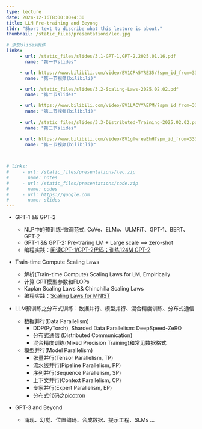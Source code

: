 ```yaml
---
type: lecture
date: 2024-12-16T8:00:00+4:30
title: LLM Pre-training and Beyong
tldr: "Short text to discribe what this lecture is about."
thumbnail: /static_files/presentations/lec.jpg

# 添加slides附件
links: 
     - url: /static_files/slides/3.1-GPT-1,GPT-2.2025.01.16.pdf
       name: "第一节slides"

     - url: https://www.bilibili.com/video/BV1CPk5YRE35/?spm_id_from=333.1387.list.card_archive.click&vd_source=f390fbd44eabbd79d483210d5a4d770e
       name: "第一节视频(bilibili)"

     - url: /static_files/slides/3.2-Scaling-Laws-2025.02.02.pdf
       name: "第二节slides"

     - url: https://www.bilibili.com/video/BV1LACYYAEPM/?spm_id_from=333.1387.list.card_archive.click&vd_source=f390fbd44eabbd79d483210d5a4d770e
       name: "第二节视频(bilibili)"
    
     - url: /static_files/slides/3.3-Distributed-Training-2025.02.02.pdf
       name: "第三节slides"

     - url: https://www.bilibili.com/video/BV1gfwreaEhH?spm_id_from=333.788.videopod.sections&vd_source=f390fbd44eabbd79d483210d5a4d770e
       name: "第三节视频(bilibili)"

       
     
# links: 
#     - url: /static_files/presentations/lec.zip
#       name: notes
#     - url: /static_files/presentations/code.zip
#       name: codes
#     - url: https://google.com
#       name: slides
---
```

- GPT-1 && GPT-2
    - NLP中的预训练-微调范式: CoVe、ELMo、ULMFiT、GPT-1、BERT、GPT-2
    - GPT-1 && GPT-2: Pre-traring LM + Large scale  ==> zero-shot 
    - 编程实践：[阅读GPT-1/GPT-2代码；训练124M GPT-2](https://github.com/10Kpapers/llm101_codes/tree/main/%E7%AC%AC%E4%B8%89%E7%AB%A0LLMPre-trainingandBeyond/3.1GPT-1-and-GPT-2)
- Train-time Compute Scaling Laws
    - 解析(Train-time Compute) Scaling Laws for LM, Empirically 
    - 计算 GPT模型参数和FLOPs
    - Kaplan Scaling Laws && Chinchilla Scaling Laws
    - 编程实践：[Scaling Laws for MNIST](https://colab.research.google.com/drive/1uOUO-zqEpTmPJkeVfzZZzi8zCo94nGAM#scrollTo=YKILkuscd3Zu)
- LLM预训练之分布式训练：数据并行、模型并行、混合精度训练、分布式通信
  - 数据并行(Data Parallelism)
    - DDP(PyTorch), Sharded Data Parallelism: DeepSpeed-ZeRO
    - 分布式通信 (Distributed Communication)
    - 混合精度训练(Mixed Precision Training)和常见数据格式
  - 模型并行(Model Parallelism)
    - 张量并行(Tensor Parallelism, TP)
    - 流水线并行(Pipeline Parallelism, PP)
    - 序列并行(Sequence Parallelism, SP)
    - 上下文并行(Context Parallelism, CP) 
    - 专家并行(Expert Parallelism, EP)
    - 分布式代码之[picotron](https://github.com/huggingface/picotron)

- GPT-3 and Beyond
    - 涌现、幻觉、位置编码、合成数据、提示工程、SLMs ...
<!-- - Prompt Engineering放在LLM调用API的实践课程里面，提供openai api和deepseek api两个版本的colab notebook -->

<!-- **Suggested Readings:** -->
<!-- - [Readings 1](http://example.com)
- [Readings 2](http://example.com) -->
